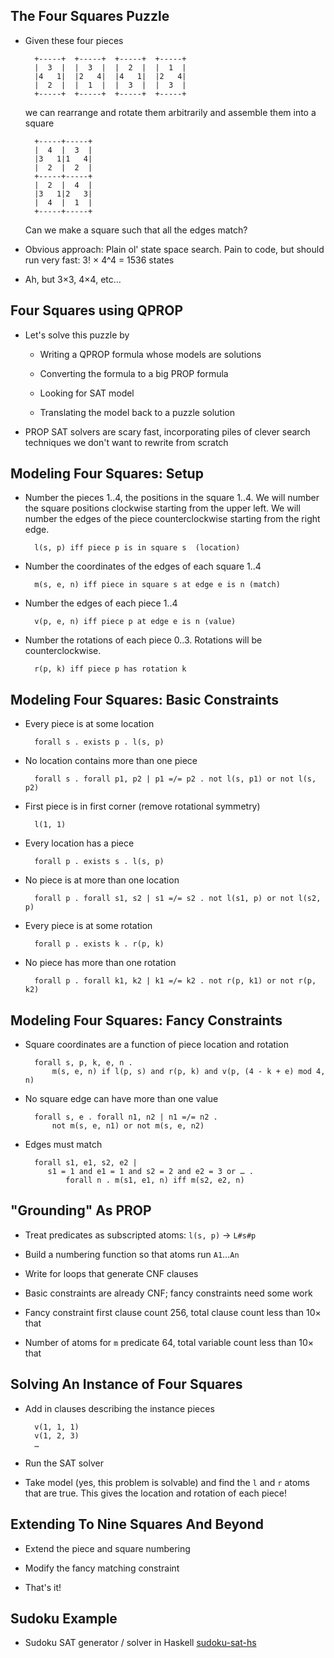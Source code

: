 ## The Four Squares Puzzle

* Given these four pieces

        +-----+  +-----+  +-----+  +-----+
        |  3  |  |  3  |  |  2  |  |  1  |
        |4   1|  |2   4|  |4   1|  |2   4|
        |  2  |  |  1  |  |  3  |  |  3  |
        +-----+  +-----+  +-----+  +-----+

  we can rearrange and rotate them arbitrarily and assemble
  them into a square

        +-----+-----+
        |  4  |  3  |
        |3   1|1   4|
        |  2  |  2  |
        +-----+-----+
        |  2  |  4  |
        |3   1|2   3|
        |  4  |  1  |
        +-----+-----+

  Can we make a square such that all the edges match?

* Obvious approach: Plain ol' state space search. Pain to
  code, but should run very fast: 3! × 4^4 = 1536 states
  
* Ah, but 3×3, 4×4, etc…

## Four Squares using QPROP

* Let's solve this puzzle by

  * Writing a QPROP formula whose models are solutions

  * Converting the formula to a big PROP formula

  * Looking for SAT model

  * Translating the model back to a puzzle solution

* PROP SAT solvers are scary fast, incorporating piles of
  clever search techniques we don't want to rewrite from
  scratch

## Modeling Four Squares: Setup

* Number the pieces 1..4, the positions in the square
  1..4. We will number the square positions clockwise
  starting from the upper left. We will number the edges of
  the piece counterclockwise starting from the right edge.

        l(s, p) iff piece p is in square s  (location)

* Number the coordinates of the edges of each square 1..4

        m(s, e, n) iff piece in square s at edge e is n (match)

* Number the edges of each piece 1..4

        v(p, e, n) iff piece p at edge e is n (value)

* Number the rotations of each piece 0..3. Rotations will be
  counterclockwise.

        r(p, k) iff piece p has rotation k


## Modeling Four Squares: Basic Constraints

* Every piece is at some location

        forall s . exists p . l(s, p)

* No location contains more than one piece

        forall s . forall p1, p2 | p1 =/= p2 . not l(s, p1) or not l(s, p2)

* First piece is in first corner (remove rotational
  symmetry)
  
        l(1, 1)

* Every location has a piece

        forall p . exists s . l(s, p)

* No piece is at more than one location

        forall p . forall s1, s2 | s1 =/= s2 . not l(s1, p) or not l(s2, p)

* Every piece is at some rotation

        forall p . exists k . r(p, k)

* No piece has more than one rotation

        forall p . forall k1, k2 | k1 =/= k2 . not r(p, k1) or not r(p, k2)

## Modeling Four Squares: Fancy Constraints

* Square coordinates are a function of piece location and rotation

        forall s, p, k, e, n .
            m(s, e, n) if l(p, s) and r(p, k) and v(p, (4 - k + e) mod 4, n)

* No square edge can have more than one value

        forall s, e . forall n1, n2 | n1 =/= n2 .
            not m(s, e, n1) or not m(s, e, n2)

* Edges must match

        forall s1, e1, s2, e2 |
           s1 = 1 and e1 = 1 and s2 = 2 and e2 = 3 or … .
               forall n . m(s1, e1, n) iff m(s2, e2, n)

## "Grounding" As PROP

* Treat predicates as subscripted atoms: `l(s, p)` → `L#s#p`

* Build a numbering function so that atoms run `A1`…`An`

* Write for loops that generate CNF clauses

* Basic constraints are already CNF; fancy constraints need
  some work

* Fancy constraint first clause count 256, total clause
  count less than 10× that

* Number of atoms for `m` predicate 64, total variable count
  less than 10× that

## Solving An Instance of Four Squares

* Add in clauses describing the instance pieces

        v(1, 1, 1)
        v(1, 2, 3)
        …

* Run the SAT solver

* Take model (yes, this problem is solvable) and find the
  `l` and `r` atoms that are true. This gives the location
  and rotation of each piece!

## Extending To Nine Squares And Beyond

* Extend the piece and square numbering

* Modify the fancy matching constraint

* That's it!

## Sudoku Example

* Sudoku SAT generator / solver in Haskell
  [sudoku-sat-hs](http://git@github.com/pdx-cs-ai/sudoku-sat-hs)
